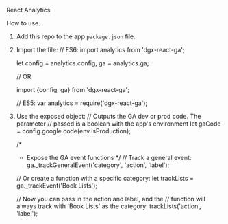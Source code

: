 React Analytics

How to use.

1. Add this repo to the app `package.json` file.

2. Import the file:
    // ES6:
    import analytics from 'dgx-react-ga';

    let config = analytics.config,
        ga = analytics.ga;

    // OR

    import {config, ga} from 'dgx-react-ga';

    // ES5:
    var analytics = require('dgx-react-ga');

3. Use the exposed object:
    // Outputs the GA dev or prod code. The parameter
    // passed is a boolean with the app's environment
    let gaCode = config.google.code(env.isProduction);

    /*
     * Expose the GA event functions
     */
    // Track a general event:
    ga._trackGeneralEvent('category', 'action', 'label');

    // Or create a function with a specific category:
    let trackLists = ga._trackEvent('Book Lists');

    // Now you can pass in the action and label, and the
    // function will always track with 'Book Lists' as the category:
    trackLists('action', 'label');
